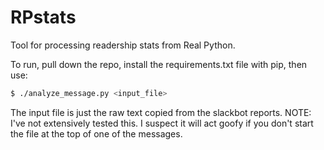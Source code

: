 # RPstats
Tool for processing readership stats from Real Python.



To run, pull down the repo, install the requirements.txt file with pip, then use:

```bash
$ ./analyze_message.py <input_file>
```

The input file is just the raw text copied from the slackbot reports.  NOTE: I've not extensively tested this.  I suspect it will act goofy if you don't start the file at the top of one of the messages.



